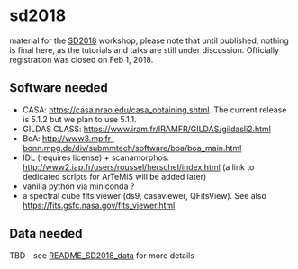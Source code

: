 # sd2018

material for the [SD2018](https://www.eso.org/sci/meetings/2018/SingleDish2018.html) workshop,
please note that until published, nothing is final here, as the tutorials and talks are still
under discussion. Officially registration was closed on Feb 1, 2018.


## Software needed

   * CASA: https://casa.nrao.edu/casa_obtaining.shtml. The current release is 5.1.2 but we plan to use 5.1.1.
   * GILDAS CLASS: https://www.iram.fr/IRAMFR/GILDAS/gildasli2.html
   * BoA: http://www3.mpifr-bonn.mpg.de/div/submmtech/software/boa/boa_main.html
   * IDL (requires license) + scanamorphos: http://www2.iap.fr/users/roussel/herschel/index.html (a link to dedicated scripts for ArTeMiS will be added later)
   * vanilla python via miniconda ?
   * a spectral cube fits viewer (ds9, casaviewer, QFitsView). See also https://fits.gsfc.nasa.gov/fits_viewer.html

## Data needed

TBD   - see [README_SD2018_data](README_SD2018_data) for more details
